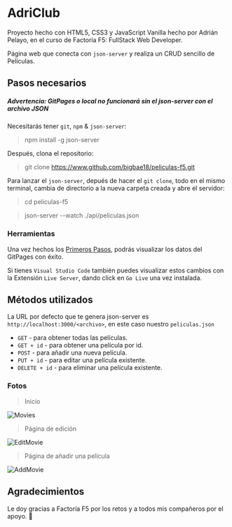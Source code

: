 # AdriClub

Proyecto hecho con HTML5, CSS3 y JavaScript Vanilla hecho por Adrián Pelayo, en el curso de Factoría F5: FullStack Web Developer.

Página web que conecta con `json-server` y realiza un CRUD sencillo de Películas.

## Pasos necesarios

##### Advertencia: GitPages o local no funcionará sin el json-server con el archivo JSON

Necesitarás tener `git`, `npm` & `json-server`:

> npm install -g json-server

Después, clona el repositorio:

> git clone https://www.github.com/bigbae18/peliculas-f5.git

Para lanzar el `json-server`, depués de hacer el `git clone`, todo en el mismo terminal, cambia de directorio a la nueva carpeta creada y abre el servidor:

> cd peliculas-f5

> json-server --watch ./api/peliculas.json

### Herramientas

Una vez hechos los [Primeros Pasos](#primeros-pasos), podrás visualizar los datos del GitPages con éxito.

Si tienes `Visual Studio Code` también puedes visualizar estos cambios con la Extensión `Live Server`, dando click en `Go Live` una vez instalada.

## Métodos utilizados

La URL por defecto que te genera json-server es `http://localhost:3000/<archivo>`, en este caso nuestro `peliculas.json`

- `GET` - para obtener todas las películas.
- `GET + id` - para obtener una película por id.
- `POST` - para añadir una nueva película.
- `PUT + id` - para editar una película existente.
- `DELETE + id` - para eliminar una película existente.

### Fotos

> Inicio

![Movies](http://bigbae18.github.io/readme_movies/home.png)

> Página de edición

![EditMovie](http://bigbae18.github.io/readme_movies/deletemovie.png)

> Página de añadir una película

![AddMovie](http://bigbae18.github.io/readme_movies/addmovie.png)

## Agradecimientos

Le doy gracias a Factoría F5 por los retos y a todos mis compañeros por el apoyo. 🧡